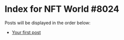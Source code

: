 # Index for NFT World #8024
Posts will be displayed in the order below:

- [Your first post](./001-first.md)


